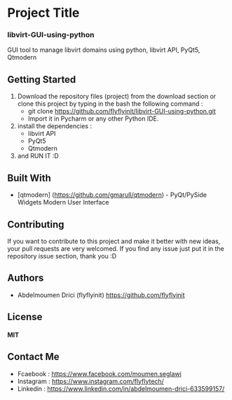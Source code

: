 

# Project Title
### libvirt-GUI-using-python
GUI tool to manage libvirt domains using python, libvirt API, PyQt5, Qtmodern

## Getting Started

1. Download the repository files (project) from the download section or clone this project by typing in the bash the following command :
	* git clone https://github.com/flyflyinit/libvirt-GUI-using-python.git
	* Import it in Pycharm or any other Python IDE.
2. install the dependencies :
	* libvirt API
	* PyQt5
	* Qtmodern
3. and RUN IT :D

## Built With

* [qtmodern] (https://github.com/gmarull/qtmodern) - PyQt/PySide Widgets Modern User Interface

## Contributing
If you want to contribute to this project and make it better with new ideas, your pull requests are very welcomed. 
If you find any issue just put it in the repository issue section, thank you  :D

## Authors
* Abdelmoumen Drici  (flyflyinit) https://github.com/flyflyinit

## License
#### MIT

## Contact Me
* Fcaebook : https://www.facebook.com/moumen.seglawi
* Instagram : https://www.instagram.com/flyflytech/
* Linkedin : https://www.linkedin.com/in/abdelmoumen-drici-633599157/
